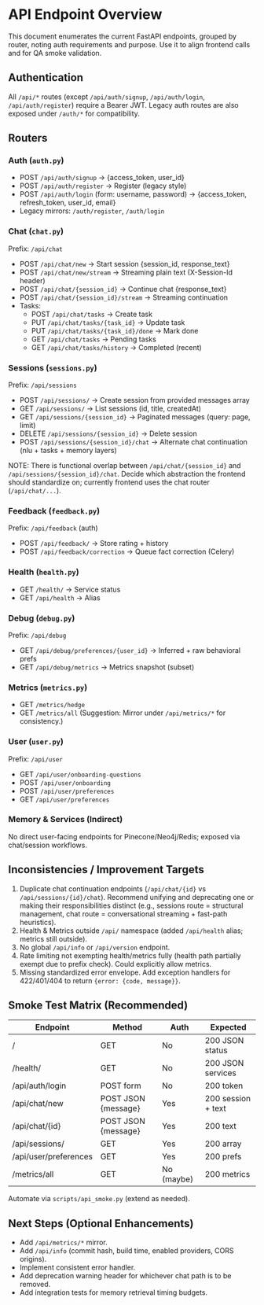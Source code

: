 # API Endpoint Overview

This document enumerates the current FastAPI endpoints, grouped by router, noting auth requirements and purpose. Use it to align frontend calls and for QA smoke validation.

## Authentication
All `/api/*` routes (except `/api/auth/signup`, `/api/auth/login`, `/api/auth/register`) require a Bearer JWT.
Legacy auth routes are also exposed under `/auth/*` for compatibility.

## Routers

### Auth (`auth.py`)
- POST `/api/auth/signup` → {access_token, user_id}
- POST `/api/auth/register` → Register (legacy style)
- POST `/api/auth/login` (form: username, password) → {access_token, refresh_token, user_id, email}
- Legacy mirrors: `/auth/register`, `/auth/login`

### Chat (`chat.py`)
Prefix: `/api/chat`
- POST `/api/chat/new` → Start session {session_id, response_text}
- POST `/api/chat/new/stream` → Streaming plain text (X-Session-Id header)
- POST `/api/chat/{session_id}` → Continue chat {response_text}
- POST `/api/chat/{session_id}/stream` → Streaming continuation
- Tasks:
  - POST `/api/chat/tasks` → Create task
  - PUT `/api/chat/tasks/{task_id}` → Update task
  - PUT `/api/chat/tasks/{task_id}/done` → Mark done
  - GET `/api/chat/tasks` → Pending tasks
  - GET `/api/chat/tasks/history` → Completed (recent)

### Sessions (`sessions.py`)
Prefix: `/api/sessions`
- POST `/api/sessions/` → Create session from provided messages array
- GET `/api/sessions/` → List sessions (id, title, createdAt)
- GET `/api/sessions/{session_id}` → Paginated messages (query: page, limit)
- DELETE `/api/sessions/{session_id}` → Delete session
- POST `/api/sessions/{session_id}/chat` → Alternate chat continuation (nlu + tasks + memory layers)

NOTE: There is functional overlap between `/api/chat/{session_id}` and `/api/sessions/{session_id}/chat`. Decide which abstraction the frontend should standardize on; currently frontend uses the chat router (`/api/chat/...`).

### Feedback (`feedback.py`)
Prefix: `/api/feedback` (auth)
- POST `/api/feedback/` → Store rating + history
- POST `/api/feedback/correction` → Queue fact correction (Celery)

### Health (`health.py`)
- GET `/health/` → Service status
- GET `/api/health` → Alias

### Debug (`debug.py`)
Prefix: `/api/debug`
- GET `/api/debug/preferences/{user_id}` → Inferred + raw behavioral prefs
- GET `/api/debug/metrics` → Metrics snapshot (subset)

### Metrics (`metrics.py`)
- GET `/metrics/hedge`
- GET `/metrics/all`
(Suggestion: Mirror under `/api/metrics/*` for consistency.)

### User (`user.py`)
Prefix: `/api/user`
- GET `/api/user/onboarding-questions`
- POST `/api/user/onboarding`
- POST `/api/user/preferences`
- GET `/api/user/preferences`

### Memory & Services (Indirect)
No direct user-facing endpoints for Pinecone/Neo4j/Redis; exposed via chat/session workflows.

## Inconsistencies / Improvement Targets
1. Duplicate chat continuation endpoints (`/api/chat/{id}` vs `/api/sessions/{id}/chat`). Recommend unifying and deprecating one or making their responsibilities distinct (e.g., sessions route = structural management, chat route = conversational streaming + fast-path heuristics).
2. Health & Metrics outside `/api/` namespace (added `/api/health` alias; metrics still outside).
3. No global `/api/info` or `/api/version` endpoint.
4. Rate limiting not exempting health/metrics fully (health path partially exempt due to prefix check). Could explicitly allow metrics.
5. Missing standardized error envelope. Add exception handlers for 422/401/404 to return `{error: {code, message}}`.

## Smoke Test Matrix (Recommended)
| Endpoint | Method | Auth | Expected |
|----------|--------|------|----------|
| / | GET | No | 200 JSON status |
| /health/ | GET | No | 200 JSON services |
| /api/auth/login | POST form | No | 200 token |
| /api/chat/new | POST JSON {message} | Yes | 200 session + text |
| /api/chat/{id} | POST JSON {message} | Yes | 200 text |
| /api/sessions/ | GET | Yes | 200 array |
| /api/user/preferences | GET | Yes | 200 prefs |
| /metrics/all | GET | No (maybe) | 200 metrics |

Automate via `scripts/api_smoke.py` (extend as needed).

## Next Steps (Optional Enhancements)
- Add `/api/metrics/*` mirror.
- Add `/api/info` (commit hash, build time, enabled providers, CORS origins).
- Implement consistent error handler.
- Add deprecation warning header for whichever chat path is to be removed.
- Add integration tests for memory retrieval timing budgets.
